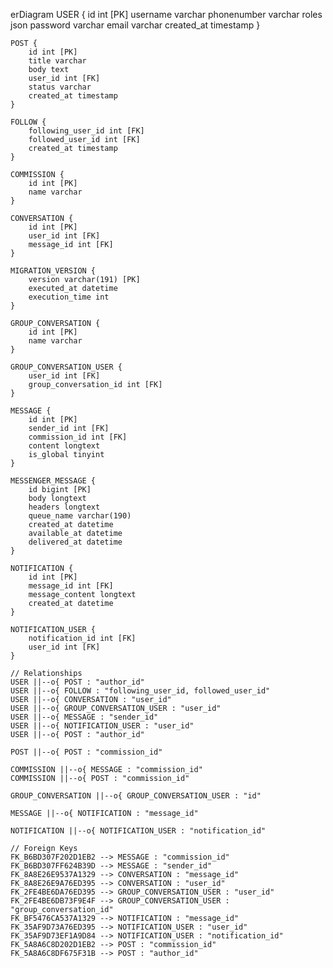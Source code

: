erDiagram
    USER {
        id int [PK]
        username varchar
        phonenumber varchar
        roles json
        password varchar
        email varchar
        created_at timestamp
    }

    POST {
        id int [PK]
        title varchar
        body text
        user_id int [FK]
        status varchar
        created_at timestamp
    }

    FOLLOW {
        following_user_id int [FK]
        followed_user_id int [FK]
        created_at timestamp 
    }

    COMMISSION {
        id int [PK]
        name varchar
    }

    CONVERSATION {
        id int [PK]
        user_id int [FK]
        message_id int [FK]
    }

    MIGRATION_VERSION {
        version varchar(191) [PK]
        executed_at datetime
        execution_time int
    }

    GROUP_CONVERSATION {
        id int [PK]
        name varchar
    }

    GROUP_CONVERSATION_USER {
        user_id int [FK]
        group_conversation_id int [FK]
    }

    MESSAGE {
        id int [PK]
        sender_id int [FK]
        commission_id int [FK]
        content longtext
        is_global tinyint
    }

    MESSENGER_MESSAGE {
        id bigint [PK]
        body longtext
        headers longtext
        queue_name varchar(190)
        created_at datetime
        available_at datetime
        delivered_at datetime
    }

    NOTIFICATION {
        id int [PK]
        message_id int [FK]
        message_content longtext
        created_at datetime
    }

    NOTIFICATION_USER {
        notification_id int [FK]
        user_id int [FK]
    }

    // Relationships
    USER ||--o{ POST : "author_id"
    USER ||--o{ FOLLOW : "following_user_id, followed_user_id"
    USER ||--o{ CONVERSATION : "user_id"
    USER ||--o{ GROUP_CONVERSATION_USER : "user_id"
    USER ||--o{ MESSAGE : "sender_id"
    USER ||--o{ NOTIFICATION_USER : "user_id"
    USER ||--o{ POST : "author_id"

    POST ||--o{ POST : "commission_id"

    COMMISSION ||--o{ MESSAGE : "commission_id"
    COMMISSION ||--o{ POST : "commission_id"

    GROUP_CONVERSATION ||--o{ GROUP_CONVERSATION_USER : "id"

    MESSAGE ||--o{ NOTIFICATION : "message_id"

    NOTIFICATION ||--o{ NOTIFICATION_USER : "notification_id"

    // Foreign Keys
    FK_B6BD307F202D1EB2 --> MESSAGE : "commission_id"
    FK_B6BD307FF624B39D --> MESSAGE : "sender_id"
    FK_8A8E26E9537A1329 --> CONVERSATION : "message_id"
    FK_8A8E26E9A76ED395 --> CONVERSATION : "user_id"
    FK_2FE4BE6DA76ED395 --> GROUP_CONVERSATION_USER : "user_id"
    FK_2FE4BE6DB73F9E4F --> GROUP_CONVERSATION_USER : "group_conversation_id"
    FK_BF5476CA537A1329 --> NOTIFICATION : "message_id"
    FK_35AF9D73A76ED395 --> NOTIFICATION_USER : "user_id"
    FK_35AF9D73EF1A9D84 --> NOTIFICATION_USER : "notification_id"
    FK_5A8A6C8D202D1EB2 --> POST : "commission_id"
    FK_5A8A6C8DF675F31B --> POST : "author_id"
